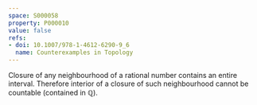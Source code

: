 ```yaml
---
space: S000058
property: P000010
value: false
refs:
- doi: 10.1007/978-1-4612-6290-9_6
  name: Counterexamples in Topology
---
```


Closure of any neighbourhood of a rational number contains an entire interval. Therefore interior of a closure of such neighbourhood cannot be countable (contained in $\mathbb Q$).
